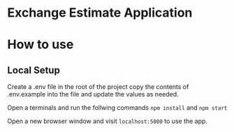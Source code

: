 # Exchange Estimate Application

# How to use

## Local Setup

Create a .env file in the root of the project copy the contents of .env.example into the file and update the values as needed.

Open a terminals and run the follwing commands `npm install` and `npm start`

Open a new browser window and visit `localhost:5000` to use the app.
